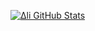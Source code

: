
[![Δli GitHub Stats](https://github-readme-stats.vercel.app/api?username=fakhamatia&theme=dark&hide=stars&count_private=true&show_icons=true)](https://github.com/anuraghazra/github-readme-stats)

<!-- [![fakhamatia wakatime stats](https://github-readme-stats.vercel.app/api/wakatime?username=fakhamatia&layout=compact&theme=dark)](https://github.com/anuraghazra/github-readme-stats) -->

<!-- [![TiTAN StackOverflow](https://github-readme-stackoverflow.vercel.app/?userID=10695748&layout=compact&theme=dark)](https://stackoverflow.com/users/10695748/titan) -->
